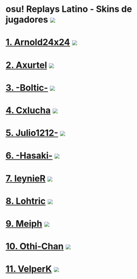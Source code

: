 # osu! Replays Latino - Skins de jugadores ![](https://github.com/FlyingCat-X/osu-Replays-Latino-Skins/raw/master/osu!Logo.png) 
# [1. Arnold24x24](https://github.com/FlyingCat-X/osu-Replays-Latino-Skins/blob/master/Arnold24x24/Arnold24x24Skins.md) ![](https://github.com/FlyingCat-X/osu-Replays-Latino-Skins/raw/master/Banderas/PeruBandera.png)
# [2. Axurtel](https://github.com/FlyingCat-X/osu-Replays-Latino-Skins/blob/master/Axurtel/AxurtelSkins.md) ![](https://github.com/FlyingCat-X/osu-Replays-Latino-Skins/raw/master/Banderas/PeruBandera.png)
# [3. -Boltic-](https://github.com/FlyingCat-X/osu-Replays-Latino-Skins/blob/master/-Boltic-/BolticSkins.md) ![](https://github.com/FlyingCat-X/osu-Replays-Latino-Skins/raw/master/Banderas/PeruBandera.png)
# [4. Cxlucha](https://github.com/FlyingCat-X/osu-Replays-Latino-Skins/blob/master/Cxlucha/CxluchaSkins.md) ![](https://github.com/FlyingCat-X/osu-Replays-Latino-Skins/raw/master/Banderas/MexicoBandera.png)
# [5. Julio1212-](https://github.com/FlyingCat-X/osu-Replays-Latino-Skins/blob/master/Julio1212-/Julio1212Skins.md) ![](https://github.com/FlyingCat-X/osu-Replays-Latino-Skins/raw/master/Banderas/PeruBandera.png)
# [6. -Hasaki-](https://github.com/FlyingCat-X/osu-Replays-Latino-Skins/blob/master/-Hasaki-/HasakiSkins.md) ![](https://github.com/FlyingCat-X/osu-Replays-Latino-Skins/raw/master/Banderas/PeruBandera.png)
# [7. leynieR](https://github.com/FlyingCat-X/osu-Replays-Latino-Skins/blob/master/leynieR/leynieRSkins.md) ![](https://github.com/FlyingCat-X/osu-Replays-Latino-Skins/raw/master/Banderas/PeruBandera.png)
# [8. Lohtric](https://github.com/FlyingCat-X/osu-Replays-Latino-Skins/blob/master/Lohtric/LohtricSkins.md) ![](https://github.com/FlyingCat-X/osu-Replays-Latino-Skins/raw/master/Banderas/MexicoBandera.png)
# [9. Meiph](https://github.com/FlyingCat-X/osu-Replays-Latino-Skins/blob/master/Meiph/MeiphSkins.md) ![](https://github.com/FlyingCat-X/osu-Replays-Latino-Skins/raw/master/Banderas/PeruBandera.png)
# [10. Othi-Chan](https://github.com/FlyingCat-X/osu-Replays-Latino-Skins/blob/master/Othi-Chan/Othi-Chan.md) ![](https://github.com/FlyingCat-X/osu-Replays-Latino-Skins/raw/master/Banderas/PeruBandera.png)
# [11. VelperK](https://github.com/FlyingCat-X/osu-Replays-Latino-Skins/blob/master/VelperK/VelperkSkins.md) ![](https://github.com/FlyingCat-X/osu-Replays-Latino-Skins/raw/master/Banderas/ArgentinaBandera.png)
